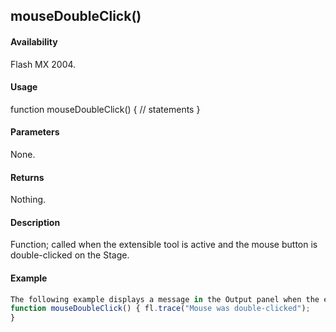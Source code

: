 ## mouseDoubleClick()

#### Availability

Flash MX 2004.

#### Usage

function mouseDoubleClick() {
// statements
}

#### Parameters

None.

#### Returns

Nothing.

#### Description

Function; called when the extensible tool is active and the mouse button is double-clicked on the Stage.

#### Example

```javascript
The following example displays a message in the Output panel when the extensible tool is active and the mouse button is double-clicked.
function mouseDoubleClick() { fl.trace("Mouse was double-clicked");
}

```